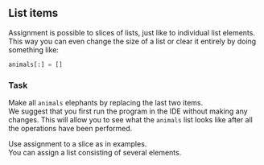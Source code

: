 ## List items

Assignment is possible to slices of lists, just like to individual list elements. 
This way you can even change the size of a list or clear it entirely by doing something like:

```python
animals[:] = []
```
  
### Task
Make all `animals` elephants by replacing the last two items.  
We suggest that you first run the program in the IDE without making any changes. This will allow you to see what the `animals` list looks like after all the operations have been performed.

<div class='hint'>Use assignment to a slice as in examples.</div>

<div class='hint'>You can assign a list consisting of several elements.</div>
